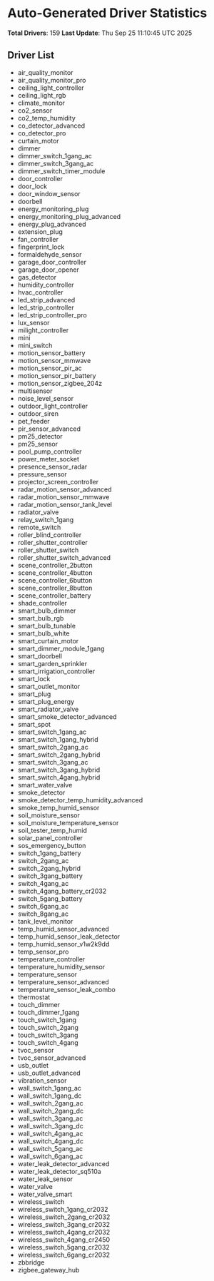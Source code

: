 # Auto-Generated Driver Statistics

**Total Drivers**: 159
**Last Update**: Thu Sep 25 11:10:45 UTC 2025

## Driver List
- air_quality_monitor
- air_quality_monitor_pro
- ceiling_light_controller
- ceiling_light_rgb
- climate_monitor
- co2_sensor
- co2_temp_humidity
- co_detector_advanced
- co_detector_pro
- curtain_motor
- dimmer
- dimmer_switch_1gang_ac
- dimmer_switch_3gang_ac
- dimmer_switch_timer_module
- door_controller
- door_lock
- door_window_sensor
- doorbell
- energy_monitoring_plug
- energy_monitoring_plug_advanced
- energy_plug_advanced
- extension_plug
- fan_controller
- fingerprint_lock
- formaldehyde_sensor
- garage_door_controller
- garage_door_opener
- gas_detector
- humidity_controller
- hvac_controller
- led_strip_advanced
- led_strip_controller
- led_strip_controller_pro
- lux_sensor
- milight_controller
- mini
- mini_switch
- motion_sensor_battery
- motion_sensor_mmwave
- motion_sensor_pir_ac
- motion_sensor_pir_battery
- motion_sensor_zigbee_204z
- multisensor
- noise_level_sensor
- outdoor_light_controller
- outdoor_siren
- pet_feeder
- pir_sensor_advanced
- pm25_detector
- pm25_sensor
- pool_pump_controller
- power_meter_socket
- presence_sensor_radar
- pressure_sensor
- projector_screen_controller
- radar_motion_sensor_advanced
- radar_motion_sensor_mmwave
- radar_motion_sensor_tank_level
- radiator_valve
- relay_switch_1gang
- remote_switch
- roller_blind_controller
- roller_shutter_controller
- roller_shutter_switch
- roller_shutter_switch_advanced
- scene_controller_2button
- scene_controller_4button
- scene_controller_6button
- scene_controller_8button
- scene_controller_battery
- shade_controller
- smart_bulb_dimmer
- smart_bulb_rgb
- smart_bulb_tunable
- smart_bulb_white
- smart_curtain_motor
- smart_dimmer_module_1gang
- smart_doorbell
- smart_garden_sprinkler
- smart_irrigation_controller
- smart_lock
- smart_outlet_monitor
- smart_plug
- smart_plug_energy
- smart_radiator_valve
- smart_smoke_detector_advanced
- smart_spot
- smart_switch_1gang_ac
- smart_switch_1gang_hybrid
- smart_switch_2gang_ac
- smart_switch_2gang_hybrid
- smart_switch_3gang_ac
- smart_switch_3gang_hybrid
- smart_switch_4gang_hybrid
- smart_water_valve
- smoke_detector
- smoke_detector_temp_humidity_advanced
- smoke_temp_humid_sensor
- soil_moisture_sensor
- soil_moisture_temperature_sensor
- soil_tester_temp_humid
- solar_panel_controller
- sos_emergency_button
- switch_1gang_battery
- switch_2gang_ac
- switch_2gang_hybrid
- switch_3gang_battery
- switch_4gang_ac
- switch_4gang_battery_cr2032
- switch_5gang_battery
- switch_6gang_ac
- switch_8gang_ac
- tank_level_monitor
- temp_humid_sensor_advanced
- temp_humid_sensor_leak_detector
- temp_humid_sensor_v1w2k9dd
- temp_sensor_pro
- temperature_controller
- temperature_humidity_sensor
- temperature_sensor
- temperature_sensor_advanced
- temperature_sensor_leak_combo
- thermostat
- touch_dimmer
- touch_dimmer_1gang
- touch_switch_1gang
- touch_switch_2gang
- touch_switch_3gang
- touch_switch_4gang
- tvoc_sensor
- tvoc_sensor_advanced
- usb_outlet
- usb_outlet_advanced
- vibration_sensor
- wall_switch_1gang_ac
- wall_switch_1gang_dc
- wall_switch_2gang_ac
- wall_switch_2gang_dc
- wall_switch_3gang_ac
- wall_switch_3gang_dc
- wall_switch_4gang_ac
- wall_switch_4gang_dc
- wall_switch_5gang_ac
- wall_switch_6gang_ac
- water_leak_detector_advanced
- water_leak_detector_sq510a
- water_leak_sensor
- water_valve
- water_valve_smart
- wireless_switch
- wireless_switch_1gang_cr2032
- wireless_switch_2gang_cr2032
- wireless_switch_3gang_cr2032
- wireless_switch_4gang_cr2032
- wireless_switch_4gang_cr2450
- wireless_switch_5gang_cr2032
- wireless_switch_6gang_cr2032
- zbbridge
- zigbee_gateway_hub
